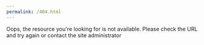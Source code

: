 ```yaml
---
permalink: /404.html
---
```

Oops, the resource you're looking for is not available. Please check the URL and try again or contact the site administrator
